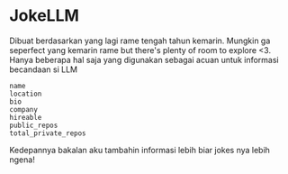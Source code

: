 # JokeLLM 

Dibuat berdasarkan yang lagi rame tengah tahun kemarin. Mungkin ga seperfect yang kemarin rame but there's plenty of room to explore <3. Hanya beberapa hal saja yang digunakan sebagai acuan untuk informasi becandaan si LLM

```
name
location
bio
company
hireable
public_repos
total_private_repos
```

Kedepannya bakalan aku tambahin informasi lebih biar jokes nya lebih ngena!